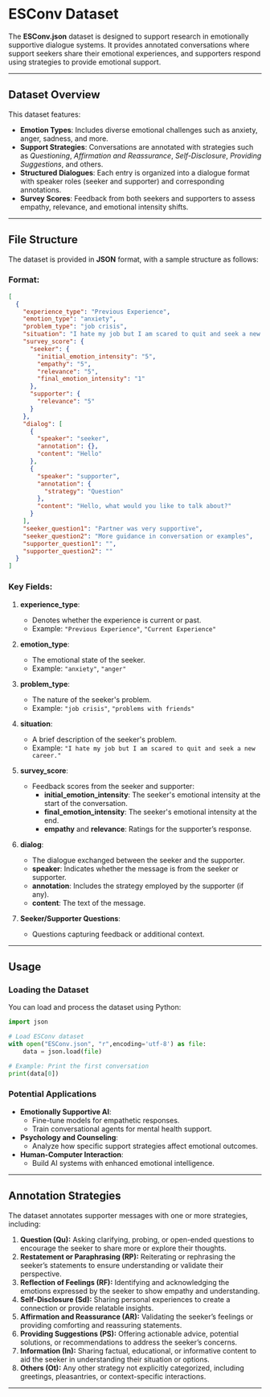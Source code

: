 # ESConv Dataset

The **ESConv.json** dataset is designed to support research in emotionally supportive dialogue systems. It provides annotated conversations where support seekers share their emotional experiences, and supporters respond using strategies to provide emotional support.

---

## Dataset Overview

This dataset features:
- **Emotion Types**: Includes diverse emotional challenges such as anxiety, anger, sadness, and more.
- **Support Strategies**: Conversations are annotated with strategies such as *Questioning*, *Affirmation and Reassurance*, *Self-Disclosure*, *Providing Suggestions*, and others.
- **Structured Dialogues**: Each entry is organized into a dialogue format with speaker roles (seeker and supporter) and corresponding annotations.
- **Survey Scores**: Feedback from both seekers and supporters to assess empathy, relevance, and emotional intensity shifts.

---

## File Structure

The dataset is provided in **JSON** format, with a sample structure as follows:

### Format:
```json
[
  {
    "experience_type": "Previous Experience",
    "emotion_type": "anxiety",
    "problem_type": "job crisis",
    "situation": "I hate my job but I am scared to quit and seek a new career.",
    "survey_score": {
      "seeker": {
        "initial_emotion_intensity": "5",
        "empathy": "5",
        "relevance": "5",
        "final_emotion_intensity": "1"
      },
      "supporter": {
        "relevance": "5"
      }
    },
    "dialog": [
      {
        "speaker": "seeker",
        "annotation": {},
        "content": "Hello"
      },
      {
        "speaker": "supporter",
        "annotation": {
          "strategy": "Question"
        },
        "content": "Hello, what would you like to talk about?"
      }
    ],
    "seeker_question1": "Partner was very supportive",
    "seeker_question2": "More guidance in conversation or examples",
    "supporter_question1": "",
    "supporter_question2": ""
  }
]
```

### Key Fields:
1. **experience_type**:
   - Denotes whether the experience is current or past.
   - Example: `"Previous Experience"`, `"Current Experience"`

2. **emotion_type**:
   - The emotional state of the seeker.
   - Example: `"anxiety"`, `"anger"`

3. **problem_type**:
   - The nature of the seeker's problem.
   - Example: `"job crisis"`, `"problems with friends"`

4. **situation**:
   - A brief description of the seeker's problem.
   - Example: `"I hate my job but I am scared to quit and seek a new career."`

5. **survey_score**:
   - Feedback scores from the seeker and supporter:
     - **initial_emotion_intensity**: The seeker's emotional intensity at the start of the conversation.
     - **final_emotion_intensity**: The seeker's emotional intensity at the end.
     - **empathy** and **relevance**: Ratings for the supporter’s response.

6. **dialog**:
   - The dialogue exchanged between the seeker and the supporter.
   - **speaker**: Indicates whether the message is from the seeker or supporter.
   - **annotation**: Includes the strategy employed by the supporter (if any).
   - **content**: The text of the message.

7. **Seeker/Supporter Questions**:
   - Questions capturing feedback or additional context.

---

## Usage

### Loading the Dataset
You can load and process the dataset using Python:

```python
import json

# Load ESConv dataset
with open("ESConv.json", "r",encoding='utf-8') as file:
    data = json.load(file)

# Example: Print the first conversation
print(data[0])
```

### Potential Applications
- **Emotionally Supportive AI**:
  - Fine-tune models for empathetic responses.
  - Train conversational agents for mental health support.
- **Psychology and Counseling**:
  - Analyze how specific support strategies affect emotional outcomes.
- **Human-Computer Interaction**:
  - Build AI systems with enhanced emotional intelligence.

---

## Annotation Strategies

The dataset annotates supporter messages with one or more strategies, including:  

1. **Question (Qu):** Asking clarifying, probing, or open-ended questions to encourage the seeker to share more or explore their thoughts.  
2. **Restatement or Paraphrasing (RP):** Reiterating or rephrasing the seeker’s statements to ensure understanding or validate their perspective.  
3. **Reflection of Feelings (RF):** Identifying and acknowledging the emotions expressed by the seeker to show empathy and understanding.  
4. **Self-Disclosure (Sd):** Sharing personal experiences to create a connection or provide relatable insights.  
5. **Affirmation and Reassurance (AR):** Validating the seeker’s feelings or providing comforting and reassuring statements.  
6. **Providing Suggestions (PS):** Offering actionable advice, potential solutions, or recommendations to address the seeker’s concerns.  
7. **Information (In):** Sharing factual, educational, or informative content to aid the seeker in understanding their situation or options.  
8. **Others (Ot):** Any other strategy not explicitly categorized, including greetings, pleasantries, or context-specific interactions.

---

